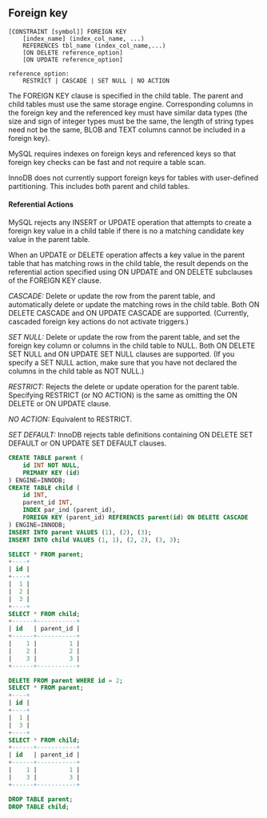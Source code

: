 Foreign key
-

````
[CONSTRAINT [symbol]] FOREIGN KEY
    [index_name] (index_col_name, ...)
    REFERENCES tbl_name (index_col_name,...)
    [ON DELETE reference_option]
    [ON UPDATE reference_option]

reference_option:
    RESTRICT | CASCADE | SET NULL | NO ACTION
````

The FOREIGN KEY clause is specified in the child table.
The parent and child tables must use the same storage engine.
Corresponding columns in the foreign key and the referenced key must have similar data types
(the size and sign of integer types must be the same, the length of string types need not be the same,
BLOB and TEXT columns cannot be included in a foreign key).

MySQL requires indexes on foreign keys and referenced keys
so that foreign key checks can be fast and not require a table scan.

InnoDB does not currently support foreign keys for tables with user-defined partitioning.
This includes both parent and child tables.

#### Referential Actions

MySQL rejects any INSERT or UPDATE operation that attempts to create a foreign key value in a child table
if there is no a matching candidate key value in the parent table.

When an UPDATE or DELETE operation affects a key value in the parent table
that has matching rows in the child table,
the result depends on the referential action specified using ON UPDATE and ON DELETE
subclauses of the FOREIGN KEY clause.

*CASCADE:*
Delete or update the row from the parent table,
and automatically delete or update the matching rows in the child table.
Both ON DELETE CASCADE and ON UPDATE CASCADE are supported.
(Currently, cascaded foreign key actions do not activate triggers.)

*SET NULL:*
Delete or update the row from the parent table,
and set the foreign key column or columns in the child table to NULL.
Both ON DELETE SET NULL and ON UPDATE SET NULL clauses are supported.
(If you specify a SET NULL action,
make sure that you have not declared the columns in the child table as NOT NULL.)

*RESTRICT:*
Rejects the delete or update operation for the parent table.
Specifying RESTRICT (or NO ACTION) is the same as omitting the ON DELETE or ON UPDATE clause.

*NO ACTION:*
Equivalent to RESTRICT.

*SET DEFAULT:*
InnoDB rejects table definitions containing ON DELETE SET DEFAULT or ON UPDATE SET DEFAULT clauses.

````sql
CREATE TABLE parent (
    id INT NOT NULL,
    PRIMARY KEY (id)
) ENGINE=INNODB;
CREATE TABLE child (
    id INT,
    parent_id INT,
    INDEX par_ind (parent_id),
    FOREIGN KEY (parent_id) REFERENCES parent(id) ON DELETE CASCADE
) ENGINE=INNODB;
INSERT INTO parent VALUES (1), (2), (3);
INSERT INTO child VALUES (1, 1), (2, 2), (3, 3);

SELECT * FROM parent;
+----+
| id |
+----+
|  1 |
|  2 |
|  3 |
+----+
SELECT * FROM child;
+------+-----------+
| id   | parent_id |
+------+-----------+
|    1 |         1 |
|    2 |         2 |
|    3 |         3 |
+------+-----------+

DELETE FROM parent WHERE id = 2;
SELECT * FROM parent;
+----+
| id |
+----+
|  1 |
|  3 |
+----+
SELECT * FROM child;
+------+-----------+
| id   | parent_id |
+------+-----------+
|    1 |         1 |
|    3 |         3 |
+------+-----------+

DROP TABLE parent;
DROP TABLE child;
````
